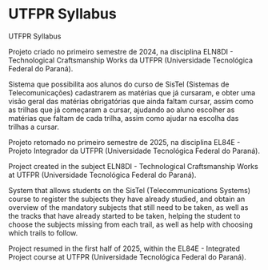# UTFPR Syllabus
UTFPR Syllabus

Projeto criado no primeiro semestre de 2024, na disciplina ELN8DI - Technological Craftsmanship Works da UTFPR (Universidade Tecnológica Federal do Paraná).

Sistema que possibilita aos alunos do curso de SisTel (Sistemas de Telecomunicações) cadastrarem as matérias que já cursaram, e obter uma visão geral das matérias obrigatórias que ainda faltam cursar, assim como as trilhas que já começaram a cursar, ajudando ao aluno escolher as matérias que faltam de cada trilha, assim como ajudar na escolha das trilhas a cursar.

Projeto retomado no primeiro semestre de 2025, na disciplina EL84E - Projeto Integrador da UTFPR (Universidade Tecnológica Federal do Paraná).

Project created in the subject ELN8DI - Technological Craftsmanship Works at UTFPR (Universidade Tecnológica Federal do Paraná).

System that allows students on the SisTel (Telecommunications Systems) course to register the subjects they have already studied, and obtain an overview of the mandatory subjects that still need to be taken, as well as the tracks that have already started to be taken, helping the student to choose the subjects missing from each trail, as well as help with choosing which trails to follow.

Project resumed in the first half of 2025, within the EL84E - Integrated Project course at UTFPR (Universidade Tecnológica Federal do Paraná).
